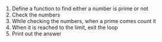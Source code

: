 1) Define a function to find either a number is prime or not
2) Check the numbers 
3) While checking the numbers, when a prime comes count it
4) When it is reached to the limit, exit the loop
5) Print out the answer